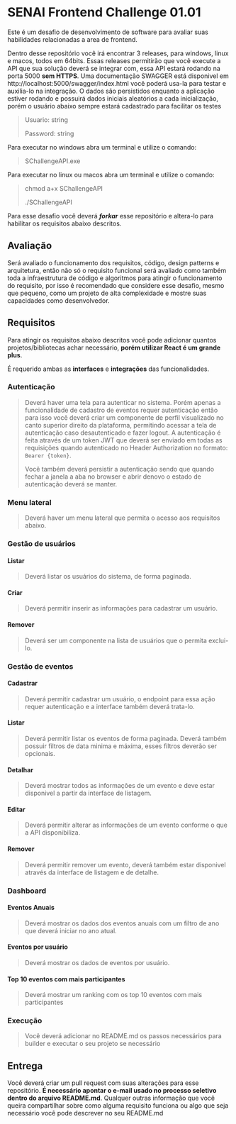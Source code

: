 # SENAI Frontend Challenge 01.01

Este é um desafio de desenvolvimento de software para avaliar suas habilidades relacionadas a area de frontend.

Dentro desse repositório você irá encontrar 3 releases, para windows, linux e macos, todos em 64bits.
Essas releases permitirão que você execute a API que sua solução deverá se integrar com, essa API estará rodando na porta 5000 **sem HTTPS**.
Uma documentação SWAGGER está disponivel em http://localhost:5000/swagger/index.html você poderá usa-la para testar e auxilia-lo na integração.
O dados são persistidos enquanto a aplicação estiver rodando e possuirá dados iniciais aleatórios a cada inicialização, porém o usuário abaixo sempre estará cadastrado para facilitar os testes

> Usuario: string
> 
> Password: string

Para executar no windows abra um terminal e utilize o comando:
> SChallengeAPI.exe

Para executar no linux ou macos abra um terminal e utilize o comando:
> chmod a+x SChallengeAPI
>
> ./SChallengeAPI

Para esse desafio você deverá ***forkar*** esse repositório e altera-lo para habilitar os requisitos abaixo descritos.

## Avaliação
Será avaliado o funcionamento dos requisitos, código, design patterns e arquitetura, então não só o requisito funcional será avaliado como também toda a infraestrutura de código e algoritmos para atingir o funcionamento do requisito, por isso é recomendado que considere esse desafio, mesmo que pequeno, como um projeto de alta complexidade e mostre suas capacidades como desenvolvedor.

## Requisitos
Para atingir os requisitos abaixo descritos você pode adicionar quantos projetos/bibliotecas achar necessário, **porém utilizar React é um grande plus**.

É requerido ambas as **interfaces** e **integrações** das funcionalidades.

### Autenticação
> 
> Deverá haver uma tela para autenticar no sistema. Porém apenas a funcionalidade de cadastro de eventos requer autenticação então para isso você deverá criar um componente de perfil visualizado no canto superior direito da plataforma, permitindo acessar a tela de autenticação caso desautenticado e fazer logout. A autenticação é feita através de um token JWT que deverá ser enviado em todas as requisições quando autenticado no Header Authorization no formato: `Bearer {token}`.
> 
> Você também deverá persistir a autenticação sendo que quando fechar a janela a aba no browser e abrir denovo o estado de autenticação deverá se manter.
>

### Menu lateral
>
> Deverá haver um menu lateral que permita o acesso aos requisitos abaixo.
>

### Gestão de usuários

#### Listar
> 
> Deverá listar os usuários do sistema, de forma paginada.
> 

#### Criar
> 
> Deverá permitir inserir as informações para cadastrar um usuário.
> 

#### Remover
> 
> Deverá ser um componente na lista de usuários que o permita exclui-lo.
> 

### Gestão de eventos

#### Cadastrar
> 
> Deverá permitir cadastrar um usuário, o endpoint para essa ação requer autenticação e a interface também deverá trata-lo.
> 

#### Listar
> 
> Deverá permitir listar os eventos de forma paginada.
> Deverá também possuir filtros de data minima e máxima, esses filtros deverão ser opcionais.
> 

#### Detalhar
> 
> Deverá mostrar todos as informações de um evento e deve estar disponivel a partir da interface de listagem.
> 

#### Editar
> 
> Deverá permitir alterar as informações de um evento conforme o que a API disponibiliza.
> 

#### Remover
> 
> Deverá permitir remover um evento, deverá também estar disponivel através da interface de listagem e de detalhe.
> 

### Dashboard

#### Eventos Anuais
> 
> Deverá mostrar os dados dos eventos anuais com um filtro de ano que deverá iniciar no ano atual.
> 

#### Eventos por usuário
> 
> Deverá mostrar os dados de eventos por usuário.
>

#### Top 10 eventos com mais participantes
>
> Deverá mostrar um ranking com os top 10 eventos com mais participantes
>

### Execução
> 
> Você deverá adicionar no README.md os passos necessários para builder e executar o seu projeto se necessário
> 

## Entrega
Você deverá criar um pull request com suas alterações para esse repositório.
**É necessário apontar o e-mail usado no processo seletivo dentro do arquivo README.md**.
Qualquer outras informação que você queira compartilhar sobre como alguma requisito funciona ou algo que seja necessário você pode descrever no seu README.md

